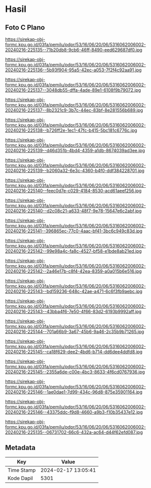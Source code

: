 # Hasil

## Foto C Plano

https://sirekap-obj-formc.kpu.go.id/03fa/pemilu/pdpr/53/16/06/20/06/5316062006002-20240216-225135--71b20db8-9cb6-46ff-8490-eed629687df0.jpg

https://sirekap-obj-formc.kpu.go.id/03fa/pemilu/pdpr/53/16/06/20/06/5316062006002-20240216-225136--5b93f904-95a5-42ec-a053-7f2f4c92aa91.jpg

https://sirekap-obj-formc.kpu.go.id/03fa/pemilu/pdpr/53/16/06/20/06/5316062006002-20240216-225137--3048db55-dffa-4ade-89e1-6108f9b79072.jpg

https://sirekap-obj-formc.kpu.go.id/03fa/pemilu/pdpr/53/16/06/20/06/5316062006002-20240216-225137--8b2321c9-3b7c-44ec-83bf-8e281556b689.jpg

https://sirekap-obj-formc.kpu.go.id/03fa/pemilu/pdpr/53/16/06/20/06/5316062006002-20240216-225138--b726ff2e-1ec1-47fc-b415-5bc181c6776c.jpg

https://sirekap-obj-formc.kpu.go.id/03fa/pemilu/pdpr/53/16/06/20/06/5316062006002-20240216-225139--d46d351b-4bd4-4359-a1db-8674039ad3ee.jpg

https://sirekap-obj-formc.kpu.go.id/03fa/pemilu/pdpr/53/16/06/20/06/5316062006002-20240216-225139--b2060a32-6e3c-4360-b4f0-ddf384228701.jpg

https://sirekap-obj-formc.kpu.go.id/03fa/pemilu/pdpr/53/16/06/20/06/5316062006002-20240216-225140--feec0d7e-c029-4184-8530-acd61aeef256.jpg

https://sirekap-obj-formc.kpu.go.id/03fa/pemilu/pdpr/53/16/06/20/06/5316062006002-20240216-225140--d2c08c21-a633-48f7-9e78-15647e6c2abf.jpg

https://sirekap-obj-formc.kpu.go.id/03fa/pemilu/pdpr/53/16/06/20/06/5316062006002-20240216-225141--396865ec-77c0-4aac-bf41-3bc6c949c83d.jpg

https://sirekap-obj-formc.kpu.go.id/03fa/pemilu/pdpr/53/16/06/20/06/5316062006002-20240216-225142--99e98a4c-fa8c-4527-bf58-e1bde8ab21ed.jpg

https://sirekap-obj-formc.kpu.go.id/03fa/pemilu/pdpr/53/16/06/20/06/5316062006002-20240216-225142--2a46e17b-c8f4-42ea-8359-a0a015b6e516.jpg

https://sirekap-obj-formc.kpu.go.id/03fa/pemilu/pdpr/53/16/06/20/06/5316062006002-20240216-225143--bd159236-648c-42ae-a471-6c6f3fb9aebc.jpg

https://sirekap-obj-formc.kpu.go.id/03fa/pemilu/pdpr/53/16/06/20/06/5316062006002-20240216-225143--43bba4f6-7e50-4f66-83d2-6193b9992aff.jpg

https://sirekap-obj-formc.kpu.go.id/03fa/pemilu/pdpr/53/16/06/20/06/5316062006002-20240216-225144--701a66b9-3a67-45b6-9a46-2c35b9b71265.jpg

https://sirekap-obj-formc.kpu.go.id/03fa/pemilu/pdpr/53/16/06/20/06/5316062006002-20240216-225145--ca18f629-dee2-4bd6-b714-dd6dee4ddfd8.jpg

https://sirekap-obj-formc.kpu.go.id/03fa/pemilu/pdpr/53/16/06/20/06/5316062006002-20240216-225145--2355a6de-c00e-4bc3-8633-4f6cd0767936.jpg

https://sirekap-obj-formc.kpu.go.id/03fa/pemilu/pdpr/53/16/06/20/06/5316062006002-20240216-225146--1ae0dae1-7d99-434c-96d8-875e35901164.jpg

https://sirekap-obj-formc.kpu.go.id/03fa/pemilu/pdpr/53/16/06/20/06/5316062006002-20240216-225146--43375ddc-f9d8-4660-a9b3-f10b35437e12.jpg

https://sirekap-obj-formc.kpu.go.id/03fa/pemilu/pdpr/53/16/06/20/06/5316062006002-20240216-225135--06731702-66c6-432a-ac64-d44f62efd087.jpg


## Metadata

| Key        | Value               |
| ---------- | ------------------- |
| Time Stamp | 2024-02-17 13:05:41 |
| Kode Dapil | 5301                |



